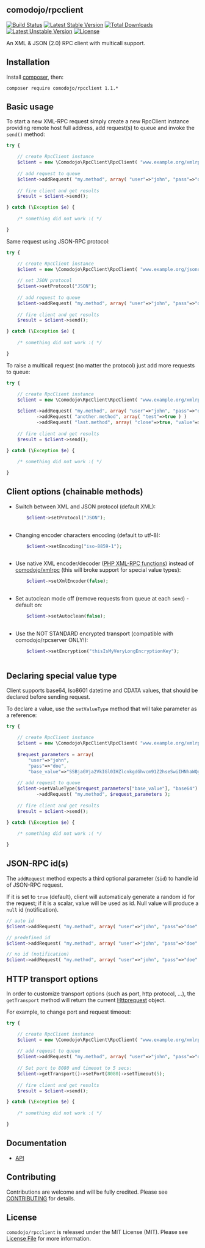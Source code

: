## comodojo/rpcclient

[![Build Status](https://api.travis-ci.org/comodojo/rpcclient.png)](http://travis-ci.org/comodojo/rpcclient) [![Latest Stable Version](https://poser.pugx.org/comodojo/rpcclient/v/stable)](https://packagist.org/packages/comodojo/rpcclient) [![Total Downloads](https://poser.pugx.org/comodojo/rpcclient/downloads)](https://packagist.org/packages/comodojo/rpcclient) [![Latest Unstable Version](https://poser.pugx.org/comodojo/rpcclient/v/unstable)](https://packagist.org/packages/comodojo/rpcclient) [![License](https://poser.pugx.org/comodojo/rpcclient/license)](https://packagist.org/packages/comodojo/rpcclient)

An XML & JSON (2.0) RPC client with multicall support.

## Installation

Install [composer](https://getcomposer.org/), then:

`` composer require comodojo/rpcclient 1.1.* ``

## Basic usage

To start a new XML-RPC request simply create a new RpcClient instance providing remote host full address, add request(s) to queue and invoke the `send()` method:

```php
try {

	// create RpcClient instance
    $client = new \Comodojo\RpcClient\RpcClient( "www.example.org/xmlrpc/" );
    
    // add request to queue
    $client->addRequest( "my.method", array( "user"=>"john", "pass"=>"doe" ) );
    
    // fire client and get results
    $result = $client->send();

} catch (\Exception $e) {
	
	/* something did not work :( */

}

```

Same request using JSON-RPC protocol:

```php
try {

	// create RpcClient instance
    $client = new \Comodojo\RpcClient\RpcClient( "www.example.org/jsonrpc/" );
    
    // set JSON protocol
    $client->setProtocol("JSON");
    
    // add request to queue
    $client->addRequest( "my.method", array( "user"=>"john", "pass"=>"doe" ) );
    
    // fire client and get results
    $result = $client->send();

} catch (\Exception $e) {
	
	/* something did not work :( */

}

```

To raise a multicall request (no matter the protocol) just add more requests to queue:

```php
try {

	// create RpcClient instance
    $client = new \Comodojo\RpcClient\RpcClient( "www.example.org/xmlrpc/" );
    
    $client->addRequest( "my.method", array( "user"=>"john", "pass"=>"doe" ) )
           ->addRequest( "another.method", array( "test"=>true ) )
           ->addRequest( "last.method", array( "close"=>true, "value"=>42 ) );
    
    // fire client and get results
    $result = $client->send();

} catch (\Exception $e) {
	
	/* something did not work :( */

}

```

## Client options (chainable methods)

- Switch between XML and JSON protocol (default XML):

    ```php
        $client->setProtocol("JSON");
        
    ```

- Changing encoder characters encoding (default to utf-8):

    ```php
        $client->setEncoding("iso-8859-1");
        
    ```
    
- Use native XML encoder/decoder ([PHP XML-RPC functions](http://php.net/manual/en/ref.xmlrpc.php)) instead of [comodojo/xmlrpc](https://github.com/comodojo/xmlrpc) (this will broke support for special value types):

    ```php
        $client->setXmlEncoder(false);
        
    ```

- Set autoclean mode off (remove requests from queue at each `send`) - default on:

    ```php
        $client->setAutoclean(false);
        
    ```
    
- Use the NOT STANDARD encrypted transport (compatible with comodojo/rpcserver ONLY!):

    ```php
        $client->setEncryption("thisIsMyVeryLongEncryptionKey");
        
    ```

## Declaring special value type

Client supports base64, Iso8601 datetime and CDATA values, that should be declared before sending request.

To declare a value, use the `setValueType` method that will take parameter as a reference:

```php
try {

	// create RpcClient instance
    $client = new \Comodojo\RpcClient\RpcClient( "www.example.org/xmlrpc/" );
    
    $request_parameters = array( 
        "user"=>"john", 
        "pass"=>"doe", 
        "base_value"=>"SSBjaGVja2VkIGl0IHZlcnkgdGhvcm91Z2hseSwiIHNhaWQgdGhlIGNvbXB1dGVyLCAiYW5kIHRoYXQgcXVpdGUgZGVmaW5pdGVseSBpcyB0aGUgYW5zd2VyLiBJIHRoaW5rIHRoZSBwcm9ibGVtLCB0byBiZSBxdWl0ZSBob25lc3Qgd2l0aCB5b3UsIGlzIHRoYXQgeW91J3ZlIG5ldmVyIGFjdHVhbGx5IGtub3duIHdoYXQgdGhlIHF1ZXN0aW9uIGlzLg==" )
    
    // add request to queue
    $client->setValueType($request_parameters["base_value"], "base64")
           ->addRequest( "my.method", $request_parameters );
    
    // fire client and get results
    $result = $client->send();

} catch (\Exception $e) {
	
	/* something did not work :( */

}

```

## JSON-RPC id(s)

The `addRequest` method expects a third optional parameter (`$id`) to handle id of JSON-RPC request.

If it is set to `true` (default), client will automaticaly generate a random id for the request; if it is a scalar, value will be used as id. Null value will produce a `null` id (notification).

```php
// auto id
$client->addRequest( "my.method", array( "user"=>"john", "pass"=>"doe" ), true );

// predefined id
$client->addRequest( "my.method", array( "user"=>"john", "pass"=>"doe" ), 101 );

// no id (notification)
$client->addRequest( "my.method", array( "user"=>"john", "pass"=>"doe" ), null );

```

## HTTP transport options

In order to customize transport options (such as port, http protocol, ...), the `getTransport` method will return the current [Httprequest](https://github.com/comodojo/Httprequest) object.

For example, to change port and request timeout:

```php
try {

	// create RpcClient instance
    $client = new \Comodojo\RpcClient\RpcClient( "www.example.org/xmlrpc/" );
    
    // add request to queue
    $client->addRequest( "my.method", array( "user"=>"john", "pass"=>"doe" ) );
    
    // Set port to 8080 and timeout to 5 secs:
    $client->getTransport()->setPort(8080)->setTimeout(5);
    
    // fire client and get results
    $result = $client->send();

} catch (\Exception $e) {
	
	/* something did not work :( */

}

```

## Documentation

- [API](https://api.comodojo.org/libs/Comodojo/RpcClient.html)

## Contributing

Contributions are welcome and will be fully credited. Please see [CONTRIBUTING](CONTRIBUTING.md) for details.

## License

`` comodojo/rpcclient `` is released under the MIT License (MIT). Please see [License File](LICENSE) for more information.